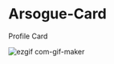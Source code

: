 # Arsogue-Card
Profile Card

![ezgif com-gif-maker](https://user-images.githubusercontent.com/70461429/199295863-0124f395-04dc-4925-8460-2a1cc9e30cd5.gif)
